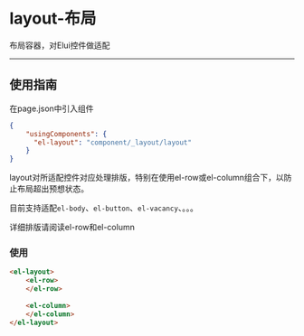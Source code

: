 # layout-布局

布局容器，对Elui控件做适配

---

## 使用指南

在page.json中引入组件

```json
{
    "usingComponents": {
      "el-layout": "component/_layout/layout"
    }
}
```

layout对所适配控件对应处理排版，特别在使用el-row或el-column组合下，以防止布局超出预想状态。

目前支持适配`el-body`、`el-button`、`el-vacancy`、。。。



详细排版请阅读el-row和el-column

### 使用

```html
<el-layout>
    <el-row>
    </el-row>
    
    <el-column>
    </el-column>
</el-layout>
```



